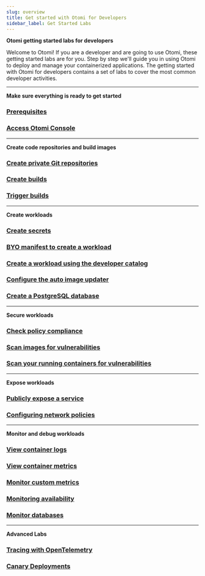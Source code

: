 ```yaml
---
slug: overview
title: Get started with Otomi for Developers
sidebar_label: Get Started Labs
---
```


**Otomi getting started labs for developers**

Welcome to Otomi! If you are a developer and are going to use Otomi, these getting started labs are for you. Step by step we'll guide you in using Otomi to deploy and manage your containerized applications. The getting started with Otomi for developers contains a set of labs to cover the most common developer activities.

---

**Make sure everything is ready to get started**

### [Prerequisites](lab-1)

### [Access Otomi Console](lab-2)

---

**Create code repositories and build images**


### [Create private Git repositories](lab-3)

### [Create builds](lab-6)

### [Trigger builds](lab-26)

---

**Create workloads**

### [Create secrets](lab-8)

### [BYO manifest to create a workload](lab-10)

### [Create a workload using the developer catalog](lab-13)

### [Configure the auto image updater](lab-11)

### [Create a PostgreSQL database](lab-24)

---

**Secure workloads**

### [Check policy compliance](lab-15)

### [Scan images for vulnerabilities](lab-7)

### [Scan your running containers for vulnerabilities](lab-17)

---

**Expose workloads**

### [Publicly expose a service](lab-18)

### [Configuring network policies](lab-19)

---

**Monitor and debug workloads**

### [View container logs](lab-20)

### [View container metrics](lab-21)

### [Monitor custom metrics](lab-22)

### [Monitoring availability](lab-23)

### [Monitor databases](lab-25)

---

**Advanced Labs**

### [Tracing with OpenTelemetry](lab-27)

### [Canary Deployments](lab-28)

